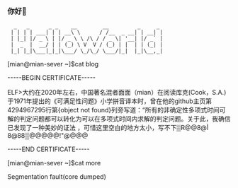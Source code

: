 ### 你好👋
```
  _   _      _ _    __        __         _     _ 
 | | | | ___| | | __\ \      / /__  _ __| | __| |
 | |_| |/ _ \ | |/ _ \ \ /\ / / _ \| '__| |/ _` |
 |  _  |  __/ | | (_) \ V  V / (_) | |  | | (_| |
 |_| |_|\___|_|_|\___/ \_/\_/ \___/|_|  |_|\__,_|
```
[mian@mian-sever ~]$cat blog

-----BEGIN CERTIFICATE-----

ELF>大约在2020年左右，中国著名混者面面（mian）在阅读库克(Cook，S.A.)于1971年提出的《可满足性问题》小学拼音译本时，曾在他的github主页第4294967295行第{object not found}列旁写道：“所有的非确定性多项式时间可解的判定问题都可以转化为可以在多项式时间内求解的判定问题。关于此，我确信已发现了一种美妙的证法 ，可惜这里空白的地方太小，写不下▒R@@أ@8     @"!@@@@@▒88@8@@@

-----END CERTIFICATE-----

[mian@mian-sever ~]$cat more

Segmentation fault(core dumped)
